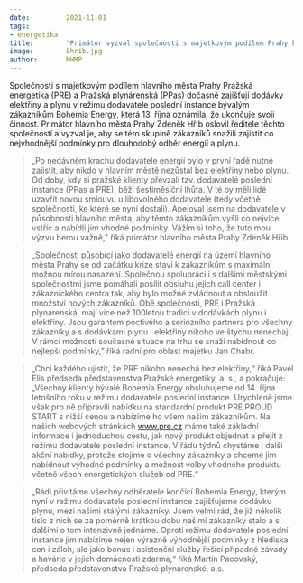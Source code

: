 ```yaml
---
date:         2021-11-01
tags:         
- energetika
title:        "Primátor vyzval společnosti s majetkovým podílem Prahy k nastavení co nejlepších podmínek pro klienty zkrachovalého dodavatele energií"
image: 	      8hrib.jpg
author:       MHMP
---
```


Společnosti s majetkovým podílem hlavního města Prahy Pražská energetika (PRE) a Pražská plynárenská (PPas) dočasně zajišťují dodávky elektřiny a plynu v režimu dodavatele poslední instance bývalým zákazníkům Bohemia Energy, která 13. října oznámila, že ukončuje svoji činnost. Primátor hlavního města Prahy Zdeněk Hřib oslovil ředitele těchto společností a vyzval je, aby se této skupině zákazníků snažili zajistit co nejvhodnější podmínky pro dlouhodobý odběr energií a plynu.

> „Po nedávném krachu dodavatele energií bylo v první řadě nutné zajistit, aby nikdo v hlavním městě nezůstal bez elektřiny nebo plynu. Od doby, kdy si pražské klienty převzali tzv. dodavatelé poslední instance (PPas a PRE), běží šestiměsíční lhůta. V té by měli lidé uzavřít novou smlouvu u libovolného dodavatele (tedy včetně společnosti, ke které se nyní dostali). Apeloval jsem na dodavatele v působnosti hlavního města, aby těmto zákazníkům vyšli co nejvíce vstříc a nabídli jim vhodné podmínky. Vážím si toho, že tuto mou výzvu berou vážně,” říká primátor hlavního města Prahy Zdeněk Hřib.

> „Společnosti působící jako dodavatelé energií na území hlavního města Prahy se od začátku krize staví k zákazníkům s maximální možnou mírou nasazení. Společnou spolupráci i s dalšími městskými společnostmi jsme pomáhali posílit obsluhu jejich call center i zákaznického centra tak, aby bylo možné zvládnout a obsloužit množství nových zákazníků. Obě společnosti, PRE i Pražská plynárenská, mají více než 100letou tradici v dodávkách plynu i elektřiny. Jsou garantem poctivého a seriózního partnera pro všechny zákazníky a s dodávkami plynu i elektřiny nikoho ve štychu nenechají. V rámci možností současné situace na trhu se snaží nabídnout co nejlepší podmínky,” říká radní pro oblast majetku Jan Chabr.

> „Chci každého ujistit, že PRE nikoho nenechá bez elektřiny,“ říká Pavel Elis předseda představenstva Pražské energetiky, a. s., a pokračuje: „Všechny klienty bývalé Bohemia Energy obsluhujeme od 14. října letošního roku v režimu dodavatele poslední instance.  Urychleně jsme však pro ně připravili nabídku na standardní produkt PRE PROUD START s nižší cenou a nabízíme ho všem našim zákazníkům. Na našich webových stránkách www.pre.cz máme také základní informace i jednoduchou cestu, jak nový produkt objednat a přejít z režimu dodavatele poslední instance. V řádu týdnů chystáme i další akční nabídky, protože stojíme o všechny zákazníky a chceme jim nabídnout výhodné podmínky a možnost volby vhodného produktu včetně všech energetických služeb od PRE.“

> „Rádi přivítáme všechny odběratele končící Bohemia Energy, kterým nyní v režimu dodavatele poslední instance zajišťujeme dodávku plynu, mezi našimi stálými zákazníky.  Jsem velmi rád, že již několik tisíc z nich se za poměrně krátkou dobu našimi zákazníky stalo a s dalšími o tom intenzivně jednáme. Oproti režimu dodavatele poslední instance jim nabízíme nejen výrazně výhodnější podmínky z hlediska cen i záloh, ale jako bonus i asistenční služby řešící případné závady a havárie v jejich domácnosti zdarma,“ říká Martin Pacovský, předseda představenstva Pražské plynárenské, a.s.


